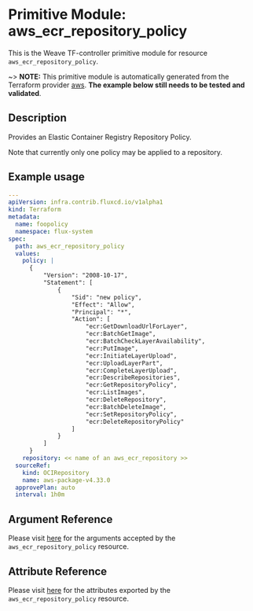 
# Primitive Module: aws_ecr_repository_policy

This is the Weave TF-controller primitive module for resource `aws_ecr_repository_policy`.

~> **NOTE:** This primitive module is automatically generated from the Terraform provider [aws](https://registry.terraform.io/providers/hashicorp/aws/latest/docs/resources/ecr_repository_policy). **The example below still needs to be tested and validated**.

## Description

Provides an Elastic Container Registry Repository Policy.

Note that currently only one policy may be applied to a repository.

## Example usage

```yaml
---
apiVersion: infra.contrib.fluxcd.io/v1alpha1
kind: Terraform
metadata:
  name: foopolicy
  namespace: flux-system
spec:
  path: aws_ecr_repository_policy
  values:
    policy: |
      {
          "Version": "2008-10-17",
          "Statement": [
              {
                  "Sid": "new policy",
                  "Effect": "Allow",
                  "Principal": "*",
                  "Action": [
                      "ecr:GetDownloadUrlForLayer",
                      "ecr:BatchGetImage",
                      "ecr:BatchCheckLayerAvailability",
                      "ecr:PutImage",
                      "ecr:InitiateLayerUpload",
                      "ecr:UploadLayerPart",
                      "ecr:CompleteLayerUpload",
                      "ecr:DescribeRepositories",
                      "ecr:GetRepositoryPolicy",
                      "ecr:ListImages",
                      "ecr:DeleteRepository",
                      "ecr:BatchDeleteImage",
                      "ecr:SetRepositoryPolicy",
                      "ecr:DeleteRepositoryPolicy"
                  ]
              }
          ]
      }
    repository: << name of an aws_ecr_repository >>
  sourceRef:
    kind: OCIRepository
    name: aws-package-v4.33.0
  approvePlan: auto
  interval: 1h0m
```

## Argument Reference

Please visit [here](https://registry.terraform.io/providers/hashicorp/aws/latest/docs/resources/ecr_repository_policy#argument-reference) for the arguments accepted by the `aws_ecr_repository_policy` resource.

## Attribute Reference

Please visit [here](https://registry.terraform.io/providers/hashicorp/aws/latest/docs/resources/ecr_repository_policy#attributes-reference) for the attributes exported by the `aws_ecr_repository_policy` resource.
